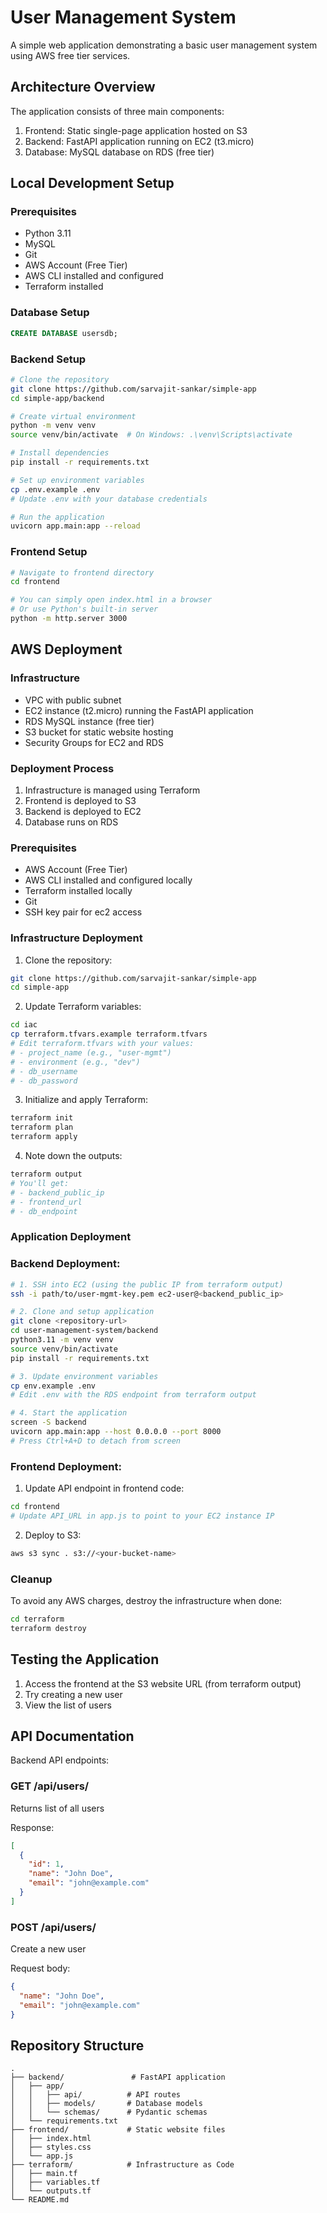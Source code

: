 # User Management System

A simple web application demonstrating a basic user management system using AWS free tier services.

## Architecture Overview
The application consists of three main components:
1. Frontend: Static single-page application hosted on S3
2. Backend: FastAPI application running on EC2 (t3.micro)
3. Database: MySQL database on RDS (free tier)

## Local Development Setup

### Prerequisites
- Python 3.11
- MySQL
- Git
- AWS Account (Free Tier)
- AWS CLI installed and configured
- Terraform installed

### Database Setup
```sql
CREATE DATABASE usersdb;
```

### Backend Setup
```bash
# Clone the repository
git clone https://github.com/sarvajit-sankar/simple-app
cd simple-app/backend

# Create virtual environment
python -m venv venv
source venv/bin/activate  # On Windows: .\venv\Scripts\activate

# Install dependencies
pip install -r requirements.txt

# Set up environment variables
cp .env.example .env
# Update .env with your database credentials

# Run the application
uvicorn app.main:app --reload
```

### Frontend Setup
```bash
# Navigate to frontend directory
cd frontend

# You can simply open index.html in a browser
# Or use Python's built-in server
python -m http.server 3000
```

## AWS Deployment

### Infrastructure
- VPC with public subnet
- EC2 instance (t2.micro) running the FastAPI application
- RDS MySQL instance (free tier)
- S3 bucket for static website hosting
- Security Groups for EC2 and RDS

### Deployment Process
1. Infrastructure is managed using Terraform
2. Frontend is deployed to S3
3. Backend is deployed to EC2
4. Database runs on RDS

### Prerequisites
- AWS Account (Free Tier)
- AWS CLI installed and configured locally
- Terraform installed locally
- Git
- SSH key pair for ec2 access

### Infrastructure Deployment

1. Clone the repository:
```bash
git clone https://github.com/sarvajit-sankar/simple-app
cd simple-app
```

2. Update Terraform variables:
```bash
cd iac
cp terraform.tfvars.example terraform.tfvars
# Edit terraform.tfvars with your values:
# - project_name (e.g., "user-mgmt")
# - environment (e.g., "dev")
# - db_username
# - db_password
```

3. Initialize and apply Terraform:
```bash
terraform init
terraform plan
terraform apply
```

4. Note down the outputs:
```bash
terraform output
# You'll get:
# - backend_public_ip
# - frontend_url
# - db_endpoint
```

### Application Deployment

### Backend Deployment:
```bash
# 1. SSH into EC2 (using the public IP from terraform output)
ssh -i path/to/user-mgmt-key.pem ec2-user@<backend_public_ip>

# 2. Clone and setup application
git clone <repository-url>
cd user-management-system/backend
python3.11 -m venv venv
source venv/bin/activate
pip install -r requirements.txt

# 3. Update environment variables
cp env.example .env
# Edit .env with the RDS endpoint from terraform output

# 4. Start the application
screen -S backend
uvicorn app.main:app --host 0.0.0.0 --port 8000
# Press Ctrl+A+D to detach from screen
```

### Frontend Deployment:
1. Update API endpoint in frontend code:
```bash
cd frontend
# Update API_URL in app.js to point to your EC2 instance IP
```

2. Deploy to S3:
```bash
aws s3 sync . s3://<your-bucket-name>
```

### Cleanup
To avoid any AWS charges, destroy the infrastructure when done:
```bash
cd terraform
terraform destroy
```

## Testing the Application
1. Access the frontend at the S3 website URL (from terraform output)
2. Try creating a new user
3. View the list of users

## API Documentation
Backend API endpoints:

### GET /api/users/
Returns list of all users

Response:
```json
[
  {
    "id": 1,
    "name": "John Doe",
    "email": "john@example.com"
  }
]
```

### POST /api/users/
Create a new user

Request body:
```json
{
  "name": "John Doe",
  "email": "john@example.com"
}
```

## Repository Structure
```
.
├── backend/               # FastAPI application
│   ├── app/
│   │   ├── api/          # API routes
│   │   ├── models/       # Database models
│   │   └── schemas/      # Pydantic schemas
│   └── requirements.txt
├── frontend/             # Static website files
│   ├── index.html
│   ├── styles.css
│   └── app.js
├── terraform/            # Infrastructure as Code
│   ├── main.tf
│   ├── variables.tf
│   └── outputs.tf
└── README.md
```